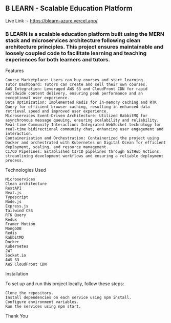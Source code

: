## B LEARN - Scalable Education Platform

Live Link :- https://blearn-azure.vercel.app/

### B LEARN is a scalable education platform built using the MERN stack and microservices architecture following clean architecture principles. This project ensures maintainable and loosely coupled code to facilitate learning and teaching experiences for both learners and tutors.
Features

    Course Marketplace: Users can buy courses and start learning.
    Tutor Dashboard: Tutors can create and sell their own courses.
    AWS Integration: Leveraged AWS S3 and CloudFront CDN for rapid worldwide content delivery, ensuring peak performance and an exceptional user experience.
    Data Optimization: Implemented Redis for in-memory caching and RTK Query for efficient browser caching, resulting in enhanced data retrieval speed and improved user experience.
    Microservices Event-Driven Architecture: Utilized RabbitMQ for asynchronous message queuing, ensuring scalability and reliability.
    Real-time Community Interaction: Integrated WebSocket technology for real-time bidirectional community chat, enhancing user engagement and interaction.
    Containerization and Orchestration: Containerized the project using Docker and orchestrated with Kubernetes on Digital Ocean for efficient deployment, scaling, and resource management.
    CI/CD Pipelines: Established CI/CD pipelines through GitHub Actions, streamlining development workflows and ensuring a reliable deployment process.

Technologies Used

    Microservices
    Clean architecture
    RestAPI
    Next.js
    Typescript
    Node.js
    Express.js
    Tailwind CSS
    RTK Query
    Redux
    Framer Motion
    MongoDB
    Redis
    RabbitMQ
    Docker
    Kubernetes
    JWT
    Socket.io
    AWS S3
    AWS CloudFront CDN

Installation

To set up and run this project locally, follow these steps:

    Clone the repository.
    Install dependencies on each service using npm install.
    Configure environment variables.
    Run the services using npm start.

Thank You
